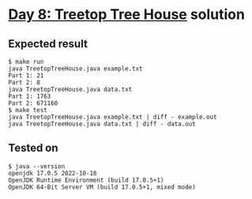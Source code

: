# [Day 8: Treetop Tree House](https://adventofcode.com/2022/day/8) solution

## Expected result
```
$ make run
java TreetopTreeHouse.java example.txt
Part 1: 21
Part 2: 8
java TreetopTreeHouse.java data.txt
Part 1: 1763
Part 2: 671160
$ make test
java TreetopTreeHouse.java example.txt | diff - example.out
java TreetopTreeHouse.java data.txt | diff - data.out
```

## Tested on
```
$ java --version
openjdk 17.0.5 2022-10-18
OpenJDK Runtime Environment (build 17.0.5+1)
OpenJDK 64-Bit Server VM (build 17.0.5+1, mixed mode)
```
